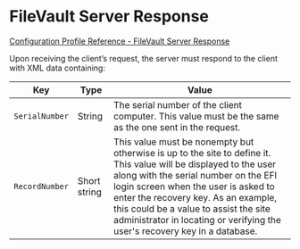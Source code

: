 # FileVault Server Response  

 [Configuration Profile Reference - FileVault Server Response](https://developer.apple.com/library/content/featuredarticles/iPhoneConfigurationProfileRef/Introduction/Introduction.html#//apple_ref/doc/uid/TP40010206-CH1-SW844)  

Upon receiving the client’s request, the server must respond to the client with XML data containing:  

|Key|Type|Value|
|-|-|-|
|`SerialNumber`|String|The serial number of the client computer. This value must be the same as the one sent in the request.|
|`RecordNumber`|Short string|This value must be nonempty but otherwise is up to the site to define it. This value will be displayed to the user along with the serial number on the EFI login screen when the user is asked to enter the recovery key. As an example, this could be a value to assist the site administrator in locating or verifying the user's recovery key in a database.|
  
